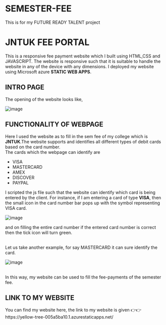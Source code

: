 # SEMESTER-FEE
This is for my FUTURE READY TALENT project
<h1>JNTUK FEE PORTAL</h1>
This is a responsive fee payment website which I built using HTML,CSS and JAVASCRIPT. The website is responsive such that it is suitable to handle the website in any of the device with any dimensions. I deployed my website using Microsoft azure <strong> STATIC WEB APPS</strong>.

<h2>INTRO PAGE</h2>
The opening of the website looks like,


![image](https://user-images.githubusercontent.com/106956039/181268524-d4fbdd5c-d6e9-412c-bc29-14b51db033a8.png)

<h2>FUNCTIONALITY OF WEBPAGE</h2>
Here I used the website as to fill in the sem fee of my college which is <strong>JNTUK</strong>.The website supports and identifies all different types of debit cards based on the card number.
<br>
The cards which the webpage can identify are
<ul>
<li>VISA</li>
<li>MASTERCARD</li>
<li>AMEX</li>
<li>DISCOVER</li>
<li>PAYPAL</li>
</ul>

I scripted the js file such that the website can identify which card is being entered by the client. For instance, if I am entering a card of type <strong>VISA</strong>, then the small icon in the card number bar pops up with the symbol representing VISA card.

![image](https://user-images.githubusercontent.com/106956039/181269471-1b68b6fc-69c3-4517-8c82-f4eade76bf0e.png)


and on filling the entire card number if the entered card number is correct then the tick icon will turn green.

<br>
Let us take another example, for say MASTERCARD it can sure identify the card.

![image](https://user-images.githubusercontent.com/106956039/181270807-be4457d5-7d23-4266-b3ba-73d95a81f190.png)


<br>
In this way, my website can be used to fill the fee-payments of the semester fee.

<h2>LINK TO MY WEBSITE</h2>
You can find my website here, the link to my website is given 👉👉https://yellow-tree-005a5ba10.1.azurestaticapps.net/


